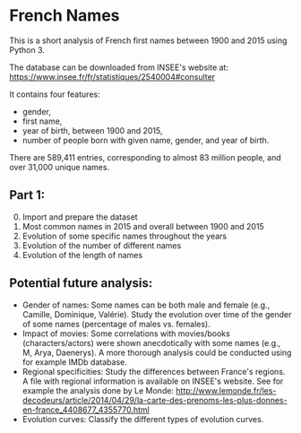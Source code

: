# French Names
This is a short analysis of French first names between 1900 and 2015 using Python 3.

The database can be downloaded from INSEE's website at: https://www.insee.fr/fr/statistiques/2540004#consulter

It contains four features:
- gender,
- first name,
- year of birth, between 1900 and 2015,
- number of people born with given name, gender, and year of birth. 

There are 589,411 entries, corresponding to almost 83 million people, and over 31,000 unique names.

## Part 1:

0. Import and prepare the dataset
1. Most common names in 2015 and overall between 1900 and 2015
2. Evolution of some specific names throughout the years
3. Evolution of the number of different names
4. Evolution of the length of names

## Potential future analysis:
- Gender of names: Some names can be both male and female (e.g., Camille, Dominique, Valérie). Study the evolution over time of the gender of some names (percentage of males vs. females).
- Impact of movies: Some correlations with movies/books (characters/actors) were shown anecdotically with some names (e.g., M, Arya, Daenerys). A more thorough analysis could be conducted using for example IMDb database.
- Regional specificities: Study the differences between France's regions. A file with regional information is available on INSEE's website. See for example the analysis done by Le Monde: http://www.lemonde.fr/les-decodeurs/article/2014/04/29/la-carte-des-prenoms-les-plus-donnes-en-france_4408677_4355770.html
- Evolution curves: Classify the different types of evolution curves.
